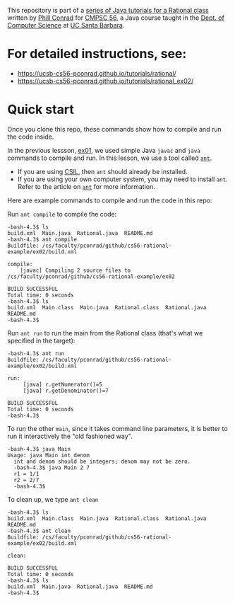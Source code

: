 This repository is part of a [series of Java tutorials for a Rational class](https://ucsb-cs56-pconrad.github.io/tutorials/rational/) written by [Phill Conrad](https://www.cs.ucsb.edu/~pconrad) for [CMPSC 56](ucsb-cs56-pconrad.github.io), a Java course taught in the [Dept. of Computer Science](https://www.cs.ucsb.edu) at [UC Santa Barbara](https://www.ucsb.edu).

# For detailed instructions, see:

* https://ucsb-cs56-pconrad.github.io/tutorials/rational/
* https://ucsb-cs56-pconrad.github.io/tutorials/rational_ex02/

# Quick start

Once you clone this repo, these commands show how to compile and run the code inside.

In the previous lessson, [ex01](https://ucsb-cs56-pconrad.github.io/tutorials/rational_ex01/), we used simple Java `javac` and `java` commands to compile and run.   In this lesson, we use a tool called [`ant`](http://ucsb-cs56-pconrad.github.io/topics/ant/).    

* If you are using [CSIL](https://ucsb-cs56-pconrad.github.io/topics/csil/), then `ant` should already be installed.
* If you are using your own computer system, you may need to install `ant`.  Refer to the article on [`ant`](http://ucsb-cs56-pconrad.github.io/topics/ant/) for more information.

Here are example commands to compile and run the code in this repo:

Run `ant compile` to compile the code:

```
-bash-4.3$ ls
build.xml  Main.java  Rational.java  README.md
-bash-4.3$ ant compile
Buildfile: /cs/faculty/pconrad/github/cs56-rational-example/ex02/build.xml

compile:
    [javac] Compiling 2 source files to /cs/faculty/pconrad/github/cs56-rational-example/ex02

BUILD SUCCESSFUL
Total time: 0 seconds
-bash-4.3$ ls
build.xml  Main.class  Main.java  Rational.class  Rational.java  README.md
-bash-4.3$
```

Run `ant run` to run the main from the Rational class (that's what we specified in the target):

```
-bash-4.3$ ant run
Buildfile: /cs/faculty/pconrad/github/cs56-rational-example/ex02/build.xml

run:
     [java] r.getNumerator()=5
     [java] r.getDenominator()=7

BUILD SUCCESSFUL
Total time: 0 seconds
-bash-4.3$
```

To run the other `main`, since it takes command line parameters, it is
better to run it interactively the "old fashioned way".  

```
-bash-4.3$ java Main
Usage: java Main int denom
  int and denom should be integers; denom may not be zero.
  -bash-4.3$ java Main 2 7
  r1 = 1/1
  r2 = 2/7
  -bash-4.3$
```

To clean up, we type `ant clean`

```
-bash-4.3$ ls
build.xml  Main.class  Main.java  Rational.class  Rational.java  README.md
-bash-4.3$ ant clean
Buildfile: /cs/faculty/pconrad/github/cs56-rational-example/ex02/build.xml

clean:

BUILD SUCCESSFUL
Total time: 0 seconds
-bash-4.3$ ls
build.xml  Main.java  Rational.java  README.md
-bash-4.3$
```

